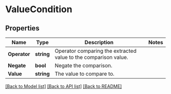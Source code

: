 # ValueCondition

## Properties

Name | Type | Description | Notes
------------ | ------------- | ------------- | -------------
**Operator** | **string** | Operator comparing the extracted value to the comparison value. | 
**Negate** | **bool** | Negate the comparison. | 
**Value** | **string** | The value to compare to. | 

[[Back to Model list]](../README.md#documentation-for-models) [[Back to API list]](../README.md#documentation-for-api-endpoints) [[Back to README]](../README.md)


